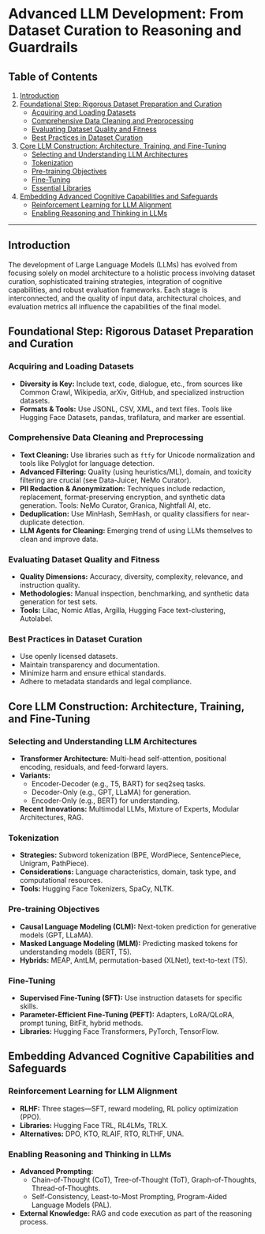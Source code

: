 # Advanced LLM Development: From Dataset Curation to Reasoning and Guardrails

## Table of Contents

1. [Introduction](#introduction)
2. [Foundational Step: Rigorous Dataset Preparation and Curation](#foundational-step-rigorous-dataset-preparation-and-curation)
    - [Acquiring and Loading Datasets](#acquiring-and-loading-datasets)
    - [Comprehensive Data Cleaning and Preprocessing](#comprehensive-data-cleaning-and-preprocessing)
    - [Evaluating Dataset Quality and Fitness](#evaluating-dataset-quality-and-fitness)
    - [Best Practices in Dataset Curation](#best-practices-in-dataset-curation)
3. [Core LLM Construction: Architecture, Training, and Fine-Tuning](#core-llm-construction-architecture-training-and-fine-tuning)
    - [Selecting and Understanding LLM Architectures](#selecting-and-understanding-llm-architectures)
    - [Tokenization](#tokenization)
    - [Pre-training Objectives](#pre-training-objectives)
    - [Fine-Tuning](#fine-tuning)
    - [Essential Libraries](#essential-libraries)
4. [Embedding Advanced Cognitive Capabilities and Safeguards](#embedding-advanced-cognitive-capabilities-and-safeguards)
    - [Reinforcement Learning for LLM Alignment](#reinforcement-learning-for-llm-alignment)
    - [Enabling Reasoning and Thinking in LLMs](#enabling-reasoning-and-thinking-in-llms)

---

## Introduction

The development of Large Language Models (LLMs) has evolved from focusing solely on model architecture to a holistic process involving dataset curation, sophisticated training strategies, integration of cognitive capabilities, and robust evaluation frameworks. Each stage is interconnected, and the quality of input data, architectural choices, and evaluation metrics all influence the capabilities of the final model.

## Foundational Step: Rigorous Dataset Preparation and Curation

### Acquiring and Loading Datasets

- **Diversity is Key:** Include text, code, dialogue, etc., from sources like Common Crawl, Wikipedia, arXiv, GitHub, and specialized instruction datasets.
- **Formats & Tools:** Use JSONL, CSV, XML, and text files. Tools like Hugging Face Datasets, pandas, trafilatura, and marker are essential.

### Comprehensive Data Cleaning and Preprocessing

- **Text Cleaning:** Use libraries such as `ftfy` for Unicode normalization and tools like Polyglot for language detection.
- **Advanced Filtering:** Quality (using heuristics/ML), domain, and toxicity filtering are crucial (see Data-Juicer, NeMo Curator).
- **PII Redaction & Anonymization:** Techniques include redaction, replacement, format-preserving encryption, and synthetic data generation. Tools: NeMo Curator, Granica, Nightfall AI, etc.
- **Deduplication:** Use MinHash, SemHash, or quality classifiers for near-duplicate detection.
- **LLM Agents for Cleaning:** Emerging trend of using LLMs themselves to clean and improve data.

### Evaluating Dataset Quality and Fitness

- **Quality Dimensions:** Accuracy, diversity, complexity, relevance, and instruction quality.
- **Methodologies:** Manual inspection, benchmarking, and synthetic data generation for test sets.
- **Tools:** Lilac, Nomic Atlas, Argilla, Hugging Face text-clustering, Autolabel.

### Best Practices in Dataset Curation

- Use openly licensed datasets.
- Maintain transparency and documentation.
- Minimize harm and ensure ethical standards.
- Adhere to metadata standards and legal compliance.

## Core LLM Construction: Architecture, Training, and Fine-Tuning

### Selecting and Understanding LLM Architectures

- **Transformer Architecture:** Multi-head self-attention, positional encoding, residuals, and feed-forward layers.
- **Variants:**
    - Encoder-Decoder (e.g., T5, BART) for seq2seq tasks.
    - Decoder-Only (e.g., GPT, LLaMA) for generation.
    - Encoder-Only (e.g., BERT) for understanding.
- **Recent Innovations:** Multimodal LLMs, Mixture of Experts, Modular Architectures, RAG.

### Tokenization

- **Strategies:** Subword tokenization (BPE, WordPiece, SentencePiece, Unigram, PathPiece).
- **Considerations:** Language characteristics, domain, task type, and computational resources.
- **Tools:** Hugging Face Tokenizers, SpaCy, NLTK.

### Pre-training Objectives

- **Causal Language Modeling (CLM):** Next-token prediction for generative models (GPT, LLaMA).
- **Masked Language Modeling (MLM):** Predicting masked tokens for understanding models (BERT, T5).
- **Hybrids:** MEAP, AntLM, permutation-based (XLNet), text-to-text (T5).

### Fine-Tuning

- **Supervised Fine-Tuning (SFT):** Use instruction datasets for specific skills.
- **Parameter-Efficient Fine-Tuning (PEFT):** Adapters, LoRA/QLoRA, prompt tuning, BitFit, hybrid methods.
- **Libraries:** Hugging Face Transformers, PyTorch, TensorFlow.

## Embedding Advanced Cognitive Capabilities and Safeguards

### Reinforcement Learning for LLM Alignment

- **RLHF:** Three stages—SFT, reward modeling, RL policy optimization (PPO).
- **Libraries:** Hugging Face TRL, RL4LMs, TRLX.
- **Alternatives:** DPO, KTO, RLAIF, RTO, RLTHF, UNA.

### Enabling Reasoning and Thinking in LLMs

- **Advanced Prompting:**
    - Chain-of-Thought (CoT), Tree-of-Thought (ToT), Graph-of-Thoughts, Thread-of-Thoughts.
    - Self-Consistency, Least-to-Most Prompting, Program-Aided Language Models (PAL).
- **External Knowledge:** RAG and code execution as part of the reasoning process.


